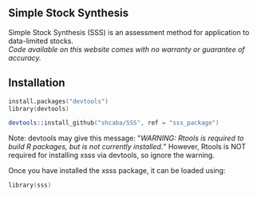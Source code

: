 ## Simple Stock Synthesis 

Simple Stock Synthesis (SSS) is an assessment method for application to data-limited stocks.  
*Code available on this website comes with no warranty or guarantee of accuracy.*

## Installation

```S
install.packages("devtools")
library(devtools)

devtools::install_github("shcaba/SSS", ref = "sss_package")
```

Note: devtools may give this message: "*WARNING: Rtools is required to build R packages, but is not currently installed.*" However, Rtools is NOT required for installing xsss via devtools, so ignore the warning.

Once you have installed the xsss package, it can be loaded using:

```S
library(sss)
```
